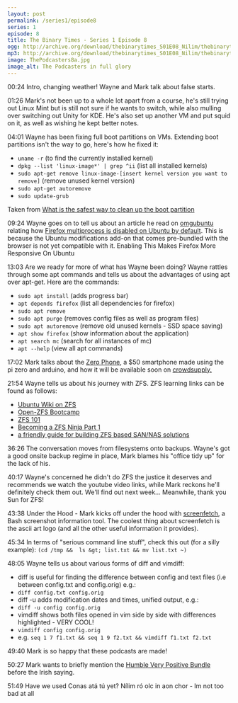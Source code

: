 ```yaml
---
layout: post
permalink: /series1/episode8
series: 1
episode: 8
title: The Binary Times - Series 1 Episode 8
ogg: http://archive.org/download/thebinarytimes_S01E08_Nilim/thebinarytimes_S01E08_Nilim.ogg
mp3: http://archive.org/download/thebinarytimes_S01E08_Nilim/thebinarytimes_S01E08_Nilim.mp3 
image: ThePodcasters8a.jpg
image_alt: The Podcasters in full glory
---
```

00:24 Intro, changing weather! Wayne and Mark talk about false starts.

01:26 Mark's not been up to a whole lot apart from a course, he's still trying out Linux Mint but is still not sure if he wants to switch, while also mulling over switching out Unity for KDE. He's also set up another VM and put squid on it, as well as wishing he kept better notes.

04:01 Wayne has been fixing full boot partitions on VMs. Extending boot partitions isn't the way to go, here's how he fixed it:

* `uname -r` (to find the currently installed kernel)
* `dpkg --list 'linux-image*' | grep ^ii` (list all installed kernels)
* `sudo apt-get remove linux-image-[insert kernel version you want to remove]` (remove unused kernel version)
* `sudo apt-get autoremove`
* `sudo update-grub`

Taken from [What is the safest way to clean up the boot partition](https://askubuntu.com/questions/345588/what-is-the-safest-way-to-clean-up-boot-partition)

09:24 Wayne goes on to tell us about an article he read on [omgubuntu](http://www.omgubuntu.co.uk/) relating how [Firefox multiprocess is disabled on Ubuntu by default](http://www.omgubuntu.co.uk/2017/05/ubuntu-firefox-multiprocess-enable). This is because the Ubuntu modifications add-on that comes pre-bundled with the browser is not yet compatible with it. Enabling This Makes Firefox More Responsive On Ubuntu

13:03 Are we ready for more of what has Wayne been doing? Wayne rattles through some apt commands and tells us about the advantages of using apt over apt-get. Here are the commands:
* `sudo apt install` (adds progress bar)
* `apt depends firefox` (list all dependencies for firefox)
* `sudo apt remove`
* `sudo apt purge` (removes config files as well as program files)
* `sudo apt autoremove` (remove old unused kernels - SSD space saving)
* `apt show firefox` (show information about the application)
* `apt search mc` (search for all instances of mc)
* `apt --help` (view all apt commands)

17:02 Mark talks about the [Zero Phone](https://hackaday.io/project/19035-zerophone-a-raspberry-pi-smartphone), a $50 smartphone made using the pi zero and arduino, and how it will be available soon on [ crowdsupply.](https://www.crowdsupply.com/arsenijs/zerophone)

21:54 Wayne tells us about his journey with ZFS. ZFS learning links can be found as follows:
* [Ubuntu Wiki on ZFS](https://wiki.ubuntu.com/Kernel/Reference/ZFS)
* [Open-ZFS Bootcamp](https://www.youtube.com/watch?v=mLbtJQmfumI)
* [ZFS 101](https://www.youtube.com/watch?v=OIuWAxkceBY)
* [Becoming a ZFS Ninja Part 1](https://www.youtube.com/watch?v=tPsV_8k-aVU)
* [a friendly guide for building ZFS based SAN/NAS solutions](http://www.zfsbuild.com/2010/05/26/zfs-raid-levels/)

36:26 The conversation moves from filesystems onto backups. Wayne's got a good onsite backup regime in place, Mark blames his "office tidy up" for the lack of his.

40:17 Wayne's concerned he didn't do ZFS the justice it deserves and recommends we watch the youtube video links, while Mark reckons he'll definitely check them out. We'll find out next week... Meanwhile, thank you Sun for ZFS!

43:38 Under the Hood - Mark kicks off under the hood with [screenfetch](https://github.com/KittyKatt/screenFetch), a Bash screenshot information tool. The coolest thing about screenfetch is the ascii art logo (and all the other useful information it provides).

45:34 In terms of "serious command line stuff", check this out (for a silly example): `(cd /tmp &&  ls &gt; list.txt && mv list.txt ~)`

48:05 Wayne tells us about various forms of diff and vimdiff:
* diff is useful for finding the difference between config and text files (i.e between config.txt and config.orig) e.g.:
* `diff config.txt config.orig`
* diff -u adds modification dates and times, unified output, e.g.:
* `diff -u config config.orig`
* vimdiff shows both files opened in vim side by side with differences highlighted - VERY COOL!
* `vimdiff config config.orig`
* e.g. `seq 1 7 f1.txt && seq 1 9 f2.txt && vimdiff f1.txt f2.txt`

49:40 Mark is so happy that these podcasts are made!

50:27 Mark wants to briefly mention the [Humble Very Positive Bundle](https://www.humblebundle.com/very-positive-bundle) before the Irish saying.

51:49 Have we used Conas at&aacute; t&uacute; yet? N&iacute;lim r&oacute; olc in aon chor - Im not too bad at all
